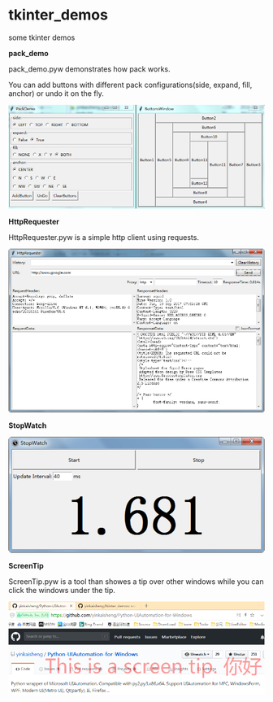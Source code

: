 # tkinter_demos
some tkinter demos

**pack_demo**

pack_demo.pyw demonstrates how pack works.

You can add buttons with different pack configurations(side, expand, fill, anchor) or undo it on the fly.

![pack_demo](images/pack_demo.png)


**HttpRequester**

HttpRequester.pyw is a simple http client using requests.

![HttpRequester](images/HttpRequester.png)


**StopWatch**

![StopWatch](images/StopWatch.png)


**ScreenTip**

ScreenTip.pyw is a tool than showes a tip over other windows while you can click the windows under the tip.

![ScreenTip](images/ScreenTip.png)